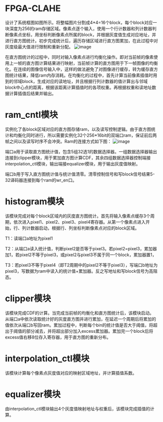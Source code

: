 # FPGA-CLAHE

设计了系统框图如图所示。将整幅图片分割成4*4=16个block，每个block对应一块深度为256的ram存储区域。像素点逐个输入，使用一个行计数器和列计数器判断像素点坐标，用坐标判断像素点所属的block，并根据灰度值生成对应地址，并进行直方图统计。初步完成统计后，遍历存储区域进行直方图累加，在此过程中对灰度级最大值进行限制和重新分配。
![image](https://github.com/nicyyyy/FPGA-CLAHE/assets/57220819/874689c6-2632-4a98-97ad-50db67422d63)

在直方图统计的过程中，同时对输入像素点进行均衡化操作。即对当前帧的像素使用上一帧的直方图计算结果进行映射，当前帧计算的直方图用于下一帧图像的均衡化。在连续的图像信号输入中，这样的做法避免了对图像进行缓存，转为缓存直方图统计结果，降低ram内存消耗。在均衡化的过程中，首先计算当前像素插值时用到的邻域block，生成对应的读地址，并且根据行列计数器的值计算出与邻域block中心点的距离，根据该距离计算插值时的各项权重。再根据权重和读地址数据计算插值后结果并输出。

# ram_cntl模块
实例化了各block区域对应的直方图存储ram，以及读写控制逻辑。由于直方图统计和均衡化同时进行，所以需要实例化32个256*16bit的双端口ram，保证前后两帧之间以及读写时序不会冲突。Ram的连接方式如下图：
![image](https://github.com/nicyyyy/FPGA-CLAHE/assets/57220819/dc3d60d1-714f-4367-924c-6c3372fc78e7)

端口a用于读取直方图统计值，包含5组32选1的数据选择器。一组数据选择器输出连接到clipper模块，用于累加直方图计算CDF，其余四组数据选择器控制端接interpolation_ctl模块，输出端接equalizer模块，用于输出灰度值映射。

端口b用于写入直方图统计值与统计值清零。清零控制信号和写block信号结果5-32译码器连接到每个ram的wr_en口。

# histogram模块
该模块完成对每个block区域内的灰度直方图统计。首先将输入像素点缓存3个周期，依次进入pixel1、pixel2、pixel3、pixel4寄存器。从第一个像素点进入开始，行、列计数器启动，根据行、列坐标判断像素点对应的block区域。

T1：读端口a地址为pixel1

T2：从端口a读入统计值，判断pixel2是否等于pixel3。若pixel2=pixel3，累加器加1，若pixel2不等于pixel3，或pixel2与pixel3不属于同一个block，累加器置1，

T3：若pixel3不等于pixel4（即T2周期中的pixel2不等于pixel3），写端口b地址为pixel3，写数据为ram中读入的统计值+累加器。反之写地址和写block信号为高阻态。

# clipper模块
该模块完成CDF的计算。当完成当前帧的均衡化和直方图统计后，该模块启动。从端口a中依次读取统计好的灰度直方图并进行累加，在延迟一个周期后将累加的值依次从端口b写回ram。累加过程中，判断每个bin的统计值是否大于阈值，将超出于阈值的部分减去，并将超出部分加入excess累加器。累加完一个block后将excess值右移8位存入寄存器，用于直方图的重新分布。

# interpolation_ctl模块
该模块计算每个像素点灰度值对应的映射区域地址，并计算插值系数。

# equalizer模块
由interpolation_ctl模块输出4个灰度值映射地址与权重后，该模块完成插值的计算。
